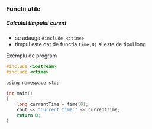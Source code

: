 ### Functii utile

##### Calculul timpului curent
- se adauga `#include <ctime>`
- timpul este dat de functia `time(0)` si este de tipul long

Exemplu de program
```c
#include <iostream>
#include <ctime>

using namespace std;

int main()
{
    long currentTime = time(0);
    cout << "Current time:" << currentTime;
    return 0;
}
```
